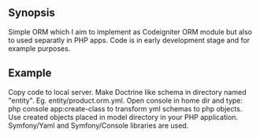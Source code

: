 ## Synopsis

Simple ORM which I aim to implement as Codeigniter ORM module but also to used separatly in PHP apps. 
Code is in early development stage and for example purposes. 

## Example
Copy code to local server. Make Doctrine like schema in directory named "entity". 
Eg. entity/product.orm.yml. 
Open console in home dir and type: php console app:create-class to transform yml schemas to php objects. Use created objects placed in model directory in your PHP application. Symfony/Yaml and Symfony/Console libraries are used.


